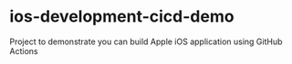 # ios-development-cicd-demo
Project to demonstrate you can build Apple iOS application using GitHub Actions
